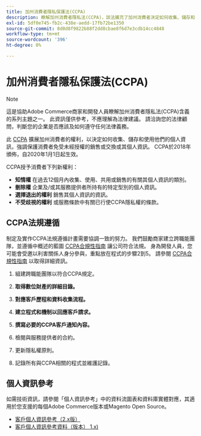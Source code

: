 ```yaml
---
title: 加州消費者隱私保護法(CCPA)
description: 瞭解加州消費者隱私法(CCPA)，該法擴充了加州消費者決定如何收集、儲存和使用其個人資訊的權利。
exl-id: 5df0e745-fb2c-438e-aedd-17fb72be1350
source-git-commit: 8d0d8f9822b88f2dd8cbae8f6d7e3cdb14cc4848
workflow-type: tm+mt
source-wordcount: '396'
ht-degree: 0%

---
```


# 加州消費者隱私保護法(CCPA)

>[!NOTE]
>
>這是協助Adobe Commerce商家和開發人員瞭解加州消費者隱私法(CCPA)含義的系列主題之一。 此資訊僅供參考，不應理解為法律建議。 請洽詢您的法律顧問，判斷您的企業是否應該及如何遵守任何法律義務。

此 [CCPA](https://oag.ca.gov/privacy/ccpa) 擴展加州消費者的權利，以決定如何收集、儲存和使用他們的個人資訊，強調保護消費者免受未經授權的銷售或交換或其個人資訊。 CCPA於2018年頒佈，自2020年1月1日起生效。

CCPA授予消費者下列新權利：

- **知情權** 在過去12個月內收集、使用、共用或銷售的有關其個人資訊的類別。
- **刪除權** 企業及/或其服務提供者所持有的特定型別的個人資訊。
- **選擇退出的權利** 銷售其個人資訊的資訊。
- **不受歧視的權利** 或服務條款中有關已行使CCPA隱私權的條款。

## CCPA法規遵循

制定及實作CCPA法規遵循計畫需要協調一致的努力。 我們鼓勵商家建立跨職能團隊，並遵循中概述的藍圖 [CCPA合規性指南](https://experienceleague.adobe.com/docs/commerce-admin/start/compliance/privacy/compliance-ccpa.html) 讓公司符合法規。 身為開發人員，您可能會受邀以利害關係人身分參與，重點放在程式的步驟2到5。 請參閱 [CCPA合規性指南](https://experienceleague.adobe.com/docs/commerce-admin/start/compliance/privacy/compliance-ccpa.html) 以取得詳細資訊。

1. 組建跨職能團隊以符合CCPA規定。

1. **取得數位財產的詳細目錄。**

1. **對應客戶歷程和資料收集流程。**

1. **建立程式和機制以回應客戶請求。**

1. **撰寫必要的CCPA客戶通知內容。**

1. 檢閱與服務提供者的合約。

1. 更新隱私權原則。

1. 記錄所有與CCPA相關的程式並維護記錄。

## 個人資訊參考

如需技術資訊，請參閱「個人資訊參考」中的資料流圖表和資料庫實體對應，其適用於您支援的每個Adobe Commerce版本或Magento Open Source。

- [客戶個人資訊參考（2.x版）](data-m2.md)
- [客戶個人資訊參考資料（版本） 1.x)](data-m1.md)
